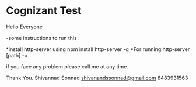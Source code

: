 # Cognizant Test

Hello Everyone

-some instructions to run this :

*install http-server using npm install http-server -g *For running http-server [path] -o



if you face any problem please call me at any time.

Thank You. Shivannad Sonnad shivanandssonnad@gmail.com 8483931563
